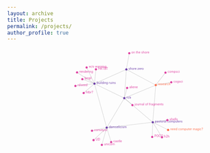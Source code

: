 ```yaml
---
layout: archive
title: Projects
permalink: /projects/
author_profile: true
---
```



<div id="landing_graph"><svg width="1000" height="550" viewBox="0,0,1000,550" style="max-width: 100%; height: auto;"><g stroke="#999" stroke-opacity="0.4"><line stroke-width="2" x1="541.7811033773751" y1="230.7597570671249" x2="403.66842041535415" y2="163.72894922205984"></line><line stroke-width="2" x1="541.7811033773751" y1="230.7597570671249" x2="673.3276512814696" y2="342.3762229236188"></line><line stroke-width="2" x1="541.7811033773751" y1="230.7597570671249" x2="460.3547429114321" y2="367.1992211779982"></line><line stroke-width="2" x1="541.7811033773751" y1="230.7597570671249" x2="551.2346065133423" y2="97.60066621505398"></line><line stroke-width="2" x1="541.7811033773751" y1="230.7597570671249" x2="687.1683329972534" y2="170.32870279049806"></line><line stroke-width="2" x1="460.3547429114321" y1="367.1992211779982" x2="403.66842041535415" y2="163.72894922205984"></line><line stroke-width="2" x1="403.66842041535415" y1="163.72894922205984" x2="367.3530228368428" y2="88.58979702902744"></line><line stroke-width="2" x1="403.66842041535415" y1="163.72894922205984" x2="353.73370543284284" y2="206.68003786517437"></line><line stroke-width="2" x1="403.66842041535415" y1="163.72894922205984" x2="347.6359067632066" y2="142.75047043171324"></line><line stroke-width="2" x1="403.66842041535415" y1="163.72894922205984" x2="410.40551936479204" y2="97.4455868787831"></line><line stroke-width="2" x1="403.66842041535415" y1="163.72894922205984" x2="315.50739168212993" y2="174.32569015669324"></line><line stroke-width="2" x1="403.66842041535415" y1="163.72894922205984" x2="323.11376651431596" y2="111.6437238690175"></line><line stroke-width="2" x1="460.3547429114321" y1="367.1992211779982" x2="437.8175450826497" y2="446.8322101497196"></line><line stroke-width="2" x1="460.3547429114321" y1="367.1992211779982" x2="392.2982712661146" y2="381.28137190987155"></line><line stroke-width="2" x1="460.3547429114321" y1="367.1992211779982" x2="480.8743133811721" y2="433.86382913848155"></line><line stroke-width="2" x1="460.3547429114321" y1="367.1992211779982" x2="399.4351108384678" y2="424.88555599483254"></line><line stroke-width="2" x1="579.2865822881386" y1="262.70333979833316" x2="541.7811033773751" y2="230.7597570671249"></line><line stroke-width="2" x1="554.8213979346654" y1="183.36781004230698" x2="541.7811033773751" y2="230.7597570671249"></line><line stroke-width="2" x1="551.2346065133423" y1="97.60066621505398" x2="403.66842041535415" y2="163.72894922205984"></line><line stroke-width="2" x1="551.2346065133423" y1="97.60066621505398" x2="564.6464110690731" y2="22.859263553473582"></line><line stroke-width="2" x1="670.84332373857" y1="410.3589304225447" x2="673.3276512814696" y2="342.3762229236188"></line><line stroke-width="2" x1="744.2921671149985" y1="377.751661831409" x2="673.3276512814696" y2="342.3762229236188"></line><line stroke-width="2" x1="715.9683910354828" y1="411.86157860161563" x2="673.3276512814696" y2="342.3762229236188"></line><line stroke-width="2" x1="741.150226311625" y1="332.33504144573106" x2="673.3276512814696" y2="342.3762229236188"></line><line stroke-width="2" x1="687.1683329972534" y1="170.32870279049806" x2="673.3276512814696" y2="342.3762229236188"></line><line stroke-width="2" x1="460.3547429114321" y1="367.1992211779982" x2="673.3276512814696" y2="342.3762229236188"></line><line stroke-width="2" x1="687.1683329972534" y1="170.32870279049806" x2="551.2346065133423" y2="97.60066621505398"></line><line stroke-width="2" x1="687.1683329972534" y1="170.32870279049806" x2="758.9385791310997" y2="157.44252508999634"></line><line stroke-width="2" x1="687.1683329972534" y1="170.32870279049806" x2="732.1876539273202" y2="112.40164359070046"></line></g><g stroke-width="5"><g cx="541.7811033773751" cy="230.7597570671249" style="touch-action: none; -webkit-tap-highlight-color: rgba(0, 0, 0, 0);"><circle fill="#6e40aa" stroke-width="1.5" r="5" cx="541.7811033773751" cy="230.7597570671249"></circle><text class="graph-label" x="541.7811033773751" y="230.7597570671249" dx="10" dy="1" fill="#6e40aa"><a href="#" fill="#6e40aa" x="541.7811033773751" y="230.7597570671249">n/a</a></text></g><g cx="403.66842041535415" cy="163.72894922205984" style="touch-action: none; -webkit-tap-highlight-color: rgba(0, 0, 0, 0);"><circle fill="#6e40aa" stroke-width="1.5" r="5" cx="403.66842041535415" cy="163.72894922205984"></circle><text class="graph-label" x="403.66842041535415" y="163.72894922205984" dx="10" dy="1" fill="#6e40aa"><a href="ruins/" fill="#6e40aa" x="403.66842041535415" y="163.72894922205984">building ruins</a></text></g><g cx="367.3530228368428" cy="88.58979702902744" style="touch-action: none; -webkit-tap-highlight-color: rgba(0, 0, 0, 0);"><circle fill="#df40a1" stroke-width="1.5" r="5" cx="367.3530228368428" cy="88.58979702902744"></circle><text class="graph-label" x="367.3530228368428" y="88.58979702902744" dx="10" dy="1" fill="#df40a1"><a href="ruins/without.html" fill="#df40a1" x="367.3530228368428" y="88.58979702902744">w/o warning</a></text></g><g cx="353.73370543284284" cy="206.68003786517437" style="touch-action: none; -webkit-tap-highlight-color: rgba(0, 0, 0, 0);"><circle fill="#df40a1" stroke-width="1.5" r="5" cx="353.73370543284284" cy="206.68003786517437"></circle><text class="graph-label" x="353.73370543284284" y="206.68003786517437" dx="10" dy="1" fill="#df40a1"><a href="ruins/htbr.pdf" fill="#df40a1" x="353.73370543284284" y="206.68003786517437">htbr?</a></text></g><g cx="347.6359067632066" cy="142.75047043171324" style="touch-action: none; -webkit-tap-highlight-color: rgba(0, 0, 0, 0);"><circle fill="#df40a1" stroke-width="1.5" r="5" cx="347.6359067632066" cy="142.75047043171324"></circle><text class="graph-label" x="347.6359067632066" y="142.75047043171324" dx="10" dy="1" fill="#df40a1"><a href="ruins/lpnpl.pdf" fill="#df40a1" x="347.6359067632066" y="142.75047043171324">lpnpl</a></text></g><g cx="410.40551936479204" cy="97.4455868787831" style="touch-action: none; -webkit-tap-highlight-color: rgba(0, 0, 0, 0);"><circle fill="#df40a1" stroke-width="1.5" r="5" cx="410.40551936479204" cy="97.4455868787831"></circle><text class="graph-label" x="410.40551936479204" y="97.4455868787831" dx="10" dy="1" fill="#df40a1"><a href="ruins/hrtbt.html" fill="#df40a1" x="410.40551936479204" y="97.4455868787831">HRTBT</a></text></g><g cx="315.50739168212993" cy="174.32569015669324" style="touch-action: none; -webkit-tap-highlight-color: rgba(0, 0, 0, 0);"><circle fill="#df40a1" stroke-width="1.5" r="5" cx="315.50739168212993" cy="174.32569015669324"></circle><text class="graph-label" x="315.50739168212993" y="174.32569015669324" dx="10" dy="1" fill="#df40a1"><a href="ruins/rdseed.html" fill="#df40a1" x="315.50739168212993" y="174.32569015669324">rdseed</a></text></g><g cx="323.11376651431596" cy="111.6437238690175" style="touch-action: none; -webkit-tap-highlight-color: rgba(0, 0, 0, 0);"><circle fill="#df40a1" stroke-width="1.5" r="5" cx="323.11376651431596" cy="111.6437238690175"></circle><text class="graph-label" x="323.11376651431596" y="111.6437238690175" dx="10" dy="1" fill="#df40a1"><a href="ruins/rendering.html" fill="#df40a1" x="323.11376651431596" y="111.6437238690175">rendering</a></text></g><g cx="460.3547429114321" cy="367.1992211779982" style="touch-action: none; -webkit-tap-highlight-color: rgba(0, 0, 0, 0);"><circle fill="#6e40aa" stroke-width="1.5" r="5" cx="460.3547429114321" cy="367.1992211779982"></circle><text class="graph-label" x="460.3547429114321" y="367.1992211779982" dx="10" dy="1" fill="#6e40aa"><a href="damselicism/" fill="#6e40aa" x="460.3547429114321" y="367.1992211779982">damselicism</a></text></g><g cx="437.8175450826497" cy="446.8322101497196" style="touch-action: none; -webkit-tap-highlight-color: rgba(0, 0, 0, 0);"><circle fill="#df40a1" stroke-width="1.5" r="5" cx="437.8175450826497" cy="446.8322101497196"></circle><text class="graph-label" x="437.8175450826497" y="446.8322101497196" dx="10" dy="1" fill="#df40a1"><a href="damselicism/unicorn/" fill="#df40a1" x="437.8175450826497" y="446.8322101497196">unicorn</a></text></g><g cx="392.2982712661146" cy="381.28137190987155" style="touch-action: none; -webkit-tap-highlight-color: rgba(0, 0, 0, 0);"><circle fill="#df40a1" stroke-width="1.5" r="5" cx="392.2982712661146" cy="381.28137190987155"></circle><text class="graph-label" x="392.2982712661146" y="381.28137190987155" dx="10" dy="1" fill="#df40a1"><a href="damselicism/conveyor/" fill="#df40a1" x="392.2982712661146" y="381.28137190987155">conveyor</a></text></g><g cx="480.8743133811721" cy="433.86382913848155" style="touch-action: none; -webkit-tap-highlight-color: rgba(0, 0, 0, 0);"><circle fill="#df40a1" stroke-width="1.5" r="5" cx="480.8743133811721" cy="433.86382913848155"></circle><text class="graph-label" x="480.8743133811721" y="433.86382913848155" dx="10" dy="1" fill="#df40a1"><a href="damselicism/" fill="#df40a1" x="480.8743133811721" y="433.86382913848155">castle</a></text></g><g cx="399.4351108384678" cy="424.88555599483254" style="touch-action: none; -webkit-tap-highlight-color: rgba(0, 0, 0, 0);"><circle fill="#df40a1" stroke-width="1.5" r="5" cx="399.4351108384678" cy="424.88555599483254"></circle><text class="graph-label" x="399.4351108384678" y="424.88555599483254" dx="10" dy="1" fill="#df40a1"><a href="damselicism/" fill="#df40a1" x="399.4351108384678" y="424.88555599483254">UD</a></text></g><g cx="551.2346065133423" cy="97.60066621505398" style="touch-action: none; -webkit-tap-highlight-color: rgba(0, 0, 0, 0);"><circle fill="#6e40aa" stroke-width="1.5" r="5" cx="551.2346065133423" cy="97.60066621505398"></circle><text class="graph-label" x="551.2346065133423" y="97.60066621505398" dx="10" dy="1" fill="#6e40aa"><a href="shore/" fill="#6e40aa" x="551.2346065133423" y="97.60066621505398">shore zero</a></text></g><g cx="564.6464110690731" cy="22.859263553473582" style="touch-action: none; -webkit-tap-highlight-color: rgba(0, 0, 0, 0);"><circle fill="#df40a1" stroke-width="1.5" r="5" cx="564.6464110690731" cy="22.859263553473582"></circle><text class="graph-label" x="564.6464110690731" y="22.859263553473582" dx="10" dy="1" fill="#df40a1"><a href="shore/ontheshore.pdf" fill="#df40a1" x="564.6464110690731" y="22.859263553473582">on the shore</a></text></g><g cx="-207.77017138697485" cy="-951.4015582987881" style="touch-action: none; -webkit-tap-highlight-color: rgba(0, 0, 0, 0);"><circle fill="#df40a1" stroke-width="1.5" r="5" cx="-207.77017138697485" cy="-951.4015582987881"></circle><text class="graph-label" x="-207.77017138697485" y="-951.4015582987881" dx="10" dy="1" fill="#df40a1"><a href="artefatti/" fill="#df40a1" x="-207.77017138697485" y="-951.4015582987881">artefatti</a></text></g><g cx="673.3276512814696" cy="342.3762229236188" style="touch-action: none; -webkit-tap-highlight-color: rgba(0, 0, 0, 0);"><circle fill="#6e40aa" stroke-width="1.5" r="5" cx="673.3276512814696" cy="342.3762229236188"></circle><text class="graph-label" x="673.3276512814696" y="342.3762229236188" dx="10" dy="1" fill="#6e40aa"><a href="pc/" fill="#6e40aa" x="673.3276512814696" y="342.3762229236188">pastoral computers</a></text></g><g cx="670.84332373857" cy="410.3589304225447" style="touch-action: none; -webkit-tap-highlight-color: rgba(0, 0, 0, 0);"><circle fill="#df40a1" stroke-width="1.5" r="5" cx="670.84332373857" cy="410.3589304225447"></circle><text class="graph-label" x="670.84332373857" y="410.3589304225447" dx="10" dy="1" fill="#df40a1"><a href="pc/poco/" fill="#df40a1" x="670.84332373857" y="410.3589304225447">POCO</a></text></g><g cx="744.2921671149985" cy="377.751661831409" style="touch-action: none; -webkit-tap-highlight-color: rgba(0, 0, 0, 0);"><circle fill="#ff704e" stroke-width="1.5" r="5" cx="744.2921671149985" cy="377.751661831409"></circle><text class="graph-label" x="744.2921671149985" y="377.751661831409" dx="10" dy="1" fill="#ff704e"><a href="pc/magic/" fill="#ff704e" x="744.2921671149985" y="377.751661831409">need computer magic?</a></text></g><g cx="715.9683910354828" cy="411.86157860161563" style="touch-action: none; -webkit-tap-highlight-color: rgba(0, 0, 0, 0);"><circle fill="#df40a1" stroke-width="1.5" r="5" cx="715.9683910354828" cy="411.86157860161563"></circle><text class="graph-label" x="715.9683910354828" y="411.86157860161563" dx="10" dy="1" fill="#df40a1"><a href="pc/h2h/" fill="#df40a1" x="715.9683910354828" y="411.86157860161563">h2h</a></text></g><g cx="741.150226311625" cy="332.33504144573106" style="touch-action: none; -webkit-tap-highlight-color: rgba(0, 0, 0, 0);"><circle fill="#df40a1" stroke-width="1.5" r="5" cx="741.150226311625" cy="332.33504144573106"></circle><text class="graph-label" x="741.150226311625" y="332.33504144573106" dx="10" dy="1" fill="#df40a1"><a href="pc/coquillages/" fill="#df40a1" x="741.150226311625" y="332.33504144573106">shells</a></text></g><g cx="687.1683329972534" cy="170.32870279049806" style="touch-action: none; -webkit-tap-highlight-color: rgba(0, 0, 0, 0);"><circle fill="#ff704e" stroke-width="1.5" r="5" cx="687.1683329972534" cy="170.32870279049806"></circle><text class="graph-label" x="687.1683329972534" y="170.32870279049806" dx="10" dy="1" fill="#ff704e"><a href="research/" fill="#ff704e" x="687.1683329972534" y="170.32870279049806">research</a></text></g><g cx="758.9385791310997" cy="157.44252508999634" style="touch-action: none; -webkit-tap-highlight-color: rgba(0, 0, 0, 0);"><circle fill="#df40a1" stroke-width="1.5" r="5" cx="758.9385791310997" cy="157.44252508999634"></circle><text class="graph-label" x="758.9385791310997" y="157.44252508999634" dx="10" dy="1" fill="#df40a1"><a href="research/cogsci/" fill="#df40a1" x="758.9385791310997" y="157.44252508999634">cogsci</a></text></g><g cx="732.1876539273202" cy="112.40164359070046" style="touch-action: none; -webkit-tap-highlight-color: rgba(0, 0, 0, 0);"><circle fill="#df40a1" stroke-width="1.5" r="5" cx="732.1876539273202" cy="112.40164359070046"></circle><text class="graph-label" x="732.1876539273202" y="112.40164359070046" dx="10" dy="1" fill="#df40a1"><a href="research/compsci/" fill="#df40a1" x="732.1876539273202" y="112.40164359070046">compsci</a></text></g><g cx="579.2865822881386" cy="262.70333979833316" style="touch-action: none; -webkit-tap-highlight-color: rgba(0, 0, 0, 0);"><circle fill="#df40a1" stroke-width="1.5" r="5" cx="579.2865822881386" cy="262.70333979833316"></circle><text class="graph-label" x="579.2865822881386" y="262.70333979833316" dx="10" dy="1" fill="#df40a1"><a href="fragments/" fill="#df40a1" x="579.2865822881386" y="262.70333979833316">journal of fragments</a></text></g><g cx="554.8213979346654" cy="183.36781004230698" style="touch-action: none; -webkit-tap-highlight-color: rgba(0, 0, 0, 0);"><circle fill="#df40a1" stroke-width="1.5" r="5" cx="554.8213979346654" cy="183.36781004230698"></circle><text class="graph-label" x="554.8213979346654" y="183.36781004230698" dx="10" dy="1" fill="#df40a1"><a href="aliene/" fill="#df40a1" x="554.8213979346654" y="183.36781004230698">aliene</a></text></g></g></svg></div>


<script src="graph.js" type="module"></script>
